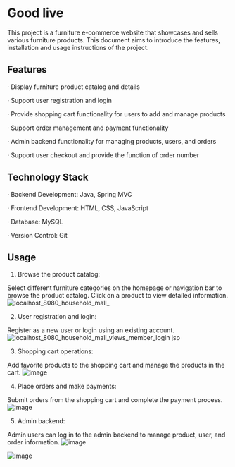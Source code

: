 # Good live

This project is a furniture e-commerce website that showcases and sells various furniture products. This document aims to introduce the features, installation and usage instructions of the project.

## Features
· Display furniture product catalog and details

· Support user registration and login

· Provide shopping cart functionality for users to add and manage products

· Support order management and payment functionality

· Admin backend functionality for managing products, users, and orders

· Support user checkout and provide the function of order number

## Technology Stack
· Backend Development: Java, Spring MVC

· Frontend Development: HTML, CSS, JavaScript

· Database: MySQL

· Version Control: Git

## Usage
1. Browse the product catalog:

Select different furniture categories on the homepage or navigation bar to browse the product catalog. Click on a product to view detailed information.
![localhost_8080_household_mall_](https://github.com/Yilan1116/yilan.github/assets/119823936/d3e18592-890f-458a-9e8b-83441e306960)


2. User registration and login:

Register as a new user or login using an existing account.
![localhost_8080_household_mall_views_member_login jsp](https://github.com/Yilan1116/yilan.github/assets/119823936/a1417528-5214-42a8-a7b2-c5d6d26c4e86)


3. Shopping cart operations:

Add favorite products to the shopping cart and manage the products in the cart.
![image](https://github.com/Yilan1116/yilan.github/assets/119823936/df2d46de-b125-47f6-bdf0-87d91ecdcdd7)

4. Place orders and make payments:

Submit orders from the shopping cart and complete the payment process.
![image](https://github.com/Yilan1116/yilan.github/assets/119823936/f8512926-dfaf-4a8b-b511-afc67811f572)

5. Admin backend:

Admin users can log in to the admin backend to manage product, user, and order information.
![image](https://github.com/Yilan1116/yilan.github/assets/119823936/e37ce9e3-c5b1-49ed-b691-f1f875fbaeaa)


![image](https://github.com/Yilan1116/yilan.github/assets/119823936/15c6d56a-37e2-4a4d-8279-79f8fb351f96)


